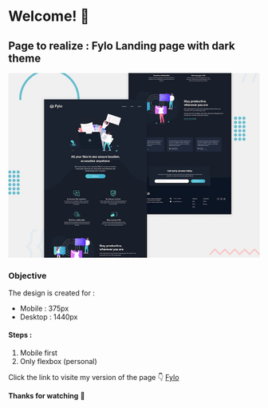 # Welcome! 👋

## Page to realize : Fylo Landing page with dark theme 
![Design](./design/desktop-preview.jpg)

### Objective 
The design is created for :

 - Mobile : 375px
 - Desktop : 1440px 
#### Steps :

 1. Mobile first 
 2. Only flexbox (personal) 


Click the link to visite my version of the page :point_down:
[Fylo](https://zakariaselassi.github.io/Fylo/)

**Thanks for watching** 🚀
